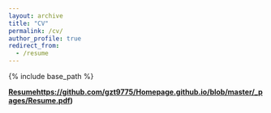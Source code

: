 ```yaml
---
layout: archive
title: "CV"
permalink: /cv/
author_profile: true
redirect_from:
  - /resume
---
```


{% include base_path %}

**[Resume](https://github.com/gzt9775/Homepage.github.io/blob/master/_pages/cv.pdf)https://github.com/gzt9775/Homepage.github.io/blob/master/_pages/Resume.pdf)**

